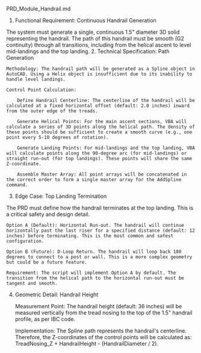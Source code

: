 PRD_Module_Handrail.md
1. Functional Requirement: Continuous Handrail Generation

The system must generate a single, continuous 1.5" diameter 3D solid representing the handrail. The path of this handrail must be smooth (G2 continuity) through all transitions, including from the helical ascent to level mid-landings and the top landing.
2. Technical Specification: Path Generation

    Methodology: The handrail path will be generated as a Spline object in AutoCAD. Using a Helix object is insufficient due to its inability to handle level landings.

    Control Point Calculation:

        Define Handrail Centerline: The centerline of the handrail will be calculated at a fixed horizontal offset (default: 2.0 inches) inward from the outer edge of the treads.

        Generate Helical Points: For the main ascent sections, VBA will calculate a series of 3D points along the helical path. The density of these points should be sufficient to create a smooth curve (e.g., one point every 5-10 degrees of rotation).

        Generate Landing Points: For mid-landings and the top landing, VBA will calculate points along the 90-degree arc (for mid-landings) or straight run-out (for top landings). These points will share the same Z-coordinate.

        Assemble Master Array: All point arrays will be concatenated in the correct order to form a single master array for the AddSpline command.

3. Edge Case: Top Landing Termination

The PRD must define how the handrail terminates at the top landing. This is a critical safety and design detail.

    Option A (Default): Horizontal Run-out. The handrail will continue horizontally past the last riser for a specified distance (default: 12 inches) before terminating. This is the most common and safest configuration.

    Option B (Future): D-Loop Return. The handrail will loop back 180 degrees to connect to a post or wall. This is a more complex geometry but could be a future feature.

    Requirement: The script will implement Option A by default. The transition from the helical path to the horizontal run-out must be tangent and smooth.

4. Geometric Detail: Handrail Height

    Measurement Point: The handrail height (default: 36 inches) will be measured vertically from the tread nosing to the top of the 1.5" handrail profile, as per IBC code.

    Implementation: The Spline path represents the handrail's centerline. Therefore, the Z-coordinates of the control points will be calculated as: TreadNosing_Z + HandrailHeight - (HandrailDiameter / 2).